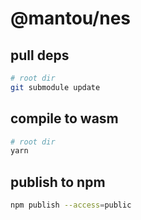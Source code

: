 # @mantou/nes

## pull deps

```bash
# root dir
git submodule update
```

## compile to wasm

```bash
# root dir
yarn
```

## publish to npm

```bash
npm publish --access=public
```
